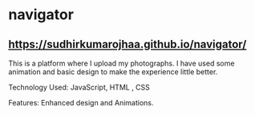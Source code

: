 # navigator

## https://sudhirkumarojhaa.github.io/navigator/

This is a platform where I upload my photographs. I have used some animation and basic design to make the experience little better.

Technology Used: JavaScript, HTML , CSS

Features: Enhanced design and Animations.
